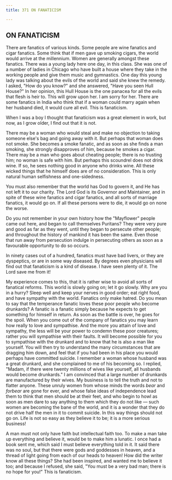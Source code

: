```yaml
---
title: 371 ON FANATICISM

---
```

  

## ON FANATICISM

There are fanatics of various kinds. Some people are wine fanatics and
cigar fanatics. Some think that if men gave up smoking cigars, the world
would arrive at the millennium. Women are generally amongst these
fanatics. There was a young lady here one day, in this class. She was
one of a number of ladies in Chicago who have built a house where they
take in the working people and give them music and gymnastics. One day
this young lady was talking about the evils of the world and said she
knew the remedy. I asked, "How do you know?" and she answered, "Have you
seen Hull House?" In her opinion, this Hull House is the one panacea for
all the evils that flesh is heir to. This will grow upon her. I am sorry
for her. There are some fanatics in India who think that if a woman
could marry again when her husband died, it would cure all evil. This is
fanaticism.

When I was a boy I thought that fanaticism was a great element in work,
but now, as I grow older, I find out that it is not.

There may be a woman who would steal and make no objection to taking
someone else's bag and going away with it. But perhaps that woman does
not smoke. She becomes a smoke fanatic, and as soon as she finds a man
smoking, she strongly disapproves of him, because he smokes a cigar.
There may be a man who goes about cheating people; there is no trusting
him; no woman is safe with him. But perhaps this scoundrel does not
drink wine. If so, he sees nothing good in anyone who drinks wine. All
these wicked things that he himself does are of no consideration. This
is only natural human selfishness and one-sidedness.

You must also remember that the world has God to govern it, and He has
not left it to our charity. The Lord God is its Governor and Maintainer,
and in spite of these wine fanatics and cigar fanatics, and all sorts of
marriage fanatics, it would go on. If all these persons were to die, it
would go on none the worse.

Do you not remember in your own history how the "Mayflower" people came
out here, and began to call themselves Puritans? They were very pure and
good as far as they went, until they began to persecute other people;
and throughout the history of mankind it has been the same. Even those
that run away from persecution indulge in persecuting others as soon as
a favourable opportunity to do so occurs.

In ninety cases out of a hundred, fanatics must have bad livers, or they
are dyspeptics, or are in some way diseased. By degrees even physicians
will find out that fanaticism is a kind of disease. I have seen plenty
of it. The Lord save me from it!

My experience comes to this, that it is rather wise to avoid all sorts
of fanatical reforms. This world is slowly going on; let it go slowly.
Why are you in a hurry? Sleep well and keep your nerves in good order;
eat right food, and have sympathy with the world. Fanatics only make
hatred. Do you mean to say that the temperance fanatic loves these poor
people who become drunkards? A fanatic is a fanatic simply because he
expects to get something for himself in return. As soon as the battle is
over, he goes for the spoil. When you come out of the company of
fanatics you may learn how really to love and sympathise. And the more
you attain of love and sympathy, the less will be your power to condemn
these poor creatures; rather you will sympathise with their faults. It
will become possible for you to sympathise with the drunkard and to know
that he is also a man like yourself. You will then try to understand the
many circumstances that are dragging him down, and feel that if you had
been in his place you would perhaps have committed suicide. I remember a
woman whose husband was a great drunkard, and she complained to me of
his becoming so. I replied, "Madam, if there were twenty millions of
wives like yourself, all husbands would become drunkards." I am
convinced that a large number of drunkards are manufactured by their
wives. My business is to tell the truth and not to flatter anyone. These
unruly women from whose minds the words *bear* and *forbear* are gone
for ever, and whose false ideas of independence lead them to think that
men should be at their feet, and who begin to howl as soon as men dare
to say anything to them which they do not like — such women are becoming
the bane of the world, and it is a wonder that they do not drive half
the men in it to commit suicide. In this way things should not go on.
Life is not so easy as they believe it to be; it is a more serious
business!

A man must not only have faith but intellectual faith too. To make a man
take up everything and believe it, would be to make him a lunatic. I
once had a book sent me, which said I must believe everything told in
it. It said there was no soul, but that there were gods and goddesses in
heaven, and a thread of light going from each of our heads to heaven!
How did the writer know all these things? She had been inspired, and
wanted me to believe it too; and because I refused, she said, "You must
be a very bad man; there is no hope for you!" This is fanaticism.
